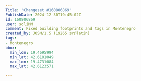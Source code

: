 ```yaml
---
Title: 'Changeset #160806869'
PublishDate: 2024-12-30T19:45:02Z
id: 160806869
user: soliMM
comment: Fixed building footprints and tags in Montenegro
created_by: JOSM/1.5 (19265 sr@latin)
tags:
- Montenegro
bbox:
  min_lon: 19.4695994
  min_lat: 42.6101049
  max_lon: 19.4731084
  max_lat: 42.6123571

---
```

